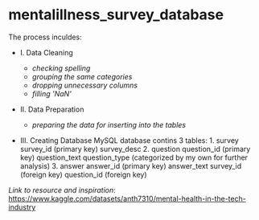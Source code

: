 # mentalillness_survey_database

The process inculdes:

- I. Data Cleaning
    - *checking spelling*
    - *grouping the same categories*
    - *dropping unnecessary columns*
    - *filling 'NaN'*

- II. Data Preparation
    - *preparing the data for inserting into the tables*

- III. Creating Database
    MySQL database contins 3 tables:
        1. survey
            survey_id (primary key)
            survey_desc
        2. question
            question_id (primary key)
            question_text
            question_type (categorized by my own for further analysis)
        3. answer
            answer_id (primary key)
            answer_text
            survey_id (foreign key)
            question_id (foreign key)



*Link to resource and inspiration*: https://www.kaggle.com/datasets/anth7310/mental-health-in-the-tech-industry
